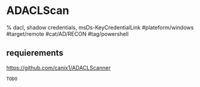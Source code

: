 # ADACLScan

% dacl, shadow credentials, msDs-KeyCredentialLink
#plateform/windows #target/remote #cat/AD/RECON #tag/powershell 

## requierements
https://github.com/canix1/ADACLScanner
```
TODO
```